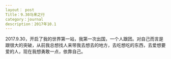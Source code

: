 ```yaml
---
layout： post
Title：9.30马来之行
category：journal
description：2017年10.1
---
```


2017.9.30，开启了我的世界第一站，我第一次出国，一个人跟团。对自己而言是跟很大的突破，从前我总想找人来带我去想去的地方，去吃想吃的东西，去爱想要爱的人，现在我想勇敢一点，依靠自己。



